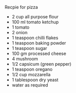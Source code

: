 Recpie for pizza
* 2 cup all purpose flour
* 100 ml tomato ketchup
* 1 tomato
* 2 onion
* 1 teaspoon chilli flakes
* 1 teaspoon baking powder
* 1 teaspoon sugar
* 100 gm processed cheese
* 4 mushroom
* 1/2 capsicum (green pepper)
* 1 teaspoon oregano
* 1/2 cup mozzarella
* 1 tablespoon dry yeast
* water as required